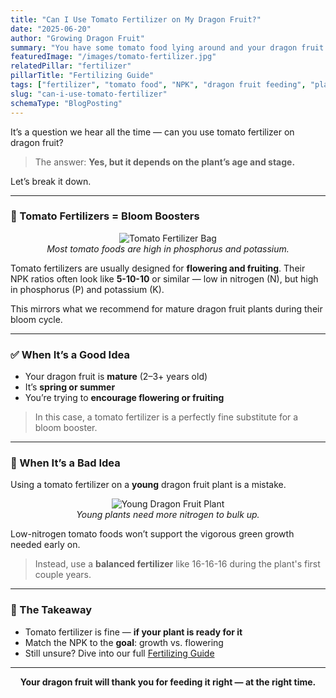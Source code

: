 ```yaml
---
title: "Can I Use Tomato Fertilizer on My Dragon Fruit?"
date: "2025-06-20"
author: "Growing Dragon Fruit"
summary: "You have some tomato food lying around and your dragon fruit looks hungry. Can you use it? We break down the NPK numbers and tell you when it's okay and when it's a bad idea."
featuredImage: "/images/tomato-fertilizer.jpg"
relatedPillar: "fertilizer"
pillarTitle: "Fertilizing Guide"
tags: ["fertilizer", "tomato food", "NPK", "dragon fruit feeding", "plant nutrition"]
slug: "can-i-use-tomato-fertilizer"
schemaType: "BlogPosting"
---
```


It’s a question we hear all the time — can you use tomato fertilizer on dragon fruit?

> The answer: **Yes, but it depends on the plant’s age and stage.**

Let’s break it down.

---

### 🌱 Tomato Fertilizers = Bloom Boosters

<p align="center">
  <img src="/images/tomato-fertilizer.jpg" alt="Tomato Fertilizer Bag" />
  <br/><em>Most tomato foods are high in phosphorus and potassium.</em>
</p>

Tomato fertilizers are usually designed for **flowering and fruiting**. Their NPK ratios often look like **5-10-10** or similar — low in nitrogen (N), but high in phosphorus (P) and potassium (K).

This mirrors what we recommend for mature dragon fruit plants during their bloom cycle.

---

### ✅ When It’s a Good Idea

- Your dragon fruit is **mature** (2–3+ years old)
- It’s **spring or summer**
- You’re trying to **encourage flowering or fruiting**

> In this case, a tomato fertilizer is a perfectly fine substitute for a bloom booster.

---

### 🚫 When It’s a Bad Idea

Using a tomato fertilizer on a **young** dragon fruit plant is a mistake.

<p align="center">
  <img src="/images/young-dragonfruit.jpg" alt="Young Dragon Fruit Plant" />
  <br/><em>Young plants need more nitrogen to bulk up.</em>
</p>

Low-nitrogen tomato foods won’t support the vigorous green growth needed early on.

> Instead, use a **balanced fertilizer** like 16-16-16 during the plant's first couple years.

---

### 🧪 The Takeaway

- Tomato fertilizer is fine — **if your plant is ready for it**
- Match the NPK to the **goal**: growth vs. flowering
- Still unsure? Dive into our full [Fertilizing Guide](/fertilizer)

---

<p align="center"><strong>Your dragon fruit will thank you for feeding it right — at the right time.</strong></p>
